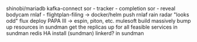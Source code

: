 shinobi/mariadb kafka-connect
sor - tracker - completion
sor - reveal bodycam
rnlaf - flightplan-filing -> docker/helm push
rnlaf rain radar "looks odd"
flux deploy PAPA III -> espin, piton, etc.
mulesoft build
massively bump up resources in sundman
get the replicas up for all feasible services in sundman
redis HA install (sundman)
linkerd? in sundman
